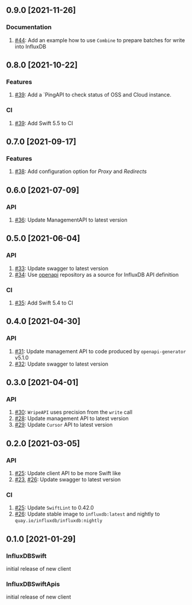 ## 0.9.0 [2021-11-26]

### Documentation
1. [#44](https://github.com/influxdata/influxdb-client-swift/pull/44): Add an example how to use `Combine` to prepare batches for write into InfluxDB

## 0.8.0 [2021-10-22]

### Features
1. [#39](https://github.com/influxdata/influxdb-client-swift/pull/39): Add a `PingAPI to check status of OSS and Cloud instance.

### CI
1. [#39](https://github.com/influxdata/influxdb-client-swift/pull/39): Add Swift 5.5 to CI

## 0.7.0 [2021-09-17]

### Features
1. [#38](https://github.com/influxdata/influxdb-client-swift/pull/38): Add configuration option for _Proxy_ and _Redirects_

## 0.6.0 [2021-07-09]

### API
1. [#36](https://github.com/influxdata/influxdb-client-swift/pull/36): Update ManagementAPI to latest version

## 0.5.0 [2021-06-04]

### API
1. [#33](https://github.com/influxdata/influxdb-client-swift/pull/33): Update swagger to latest version
1. [#34](https://github.com/influxdata/influxdb-client-swift/pull/34): Use [openapi](https://github.com/influxdata/openapi) repository as a source for InfluxDB API definition

### CI
1. [#35](https://github.com/influxdata/influxdb-client-swift/pull/35): Add Swift 5.4 to CI

## 0.4.0 [2021-04-30]

### API
1. [#31](https://github.com/influxdata/influxdb-client-swift/pull/31): Update management API to code produced by `openapi-generator` v5.1.0
1. [#32](https://github.com/influxdata/influxdb-client-swift/pull/32): Update swagger to latest version

## 0.3.0 [2021-04-01]

### API
1. [#30](https://github.com/influxdata/influxdb-client-swift/pull/30): `WripeAPI` uses precision from the `write` call
1. [#28](https://github.com/influxdata/influxdb-client-swift/pull/28): Update management API to latest version
1. [#29](https://github.com/influxdata/influxdb-client-swift/pull/29): Update `Cursor` API to latest version

## 0.2.0 [2021-03-05]

### API
1. [#25](https://github.com/influxdata/influxdb-client-swift/pull/25): Update client API to be more Swift like
1. [#23](https://github.com/influxdata/influxdb-client-swift/pull/23), [#26](https://github.com/influxdata/influxdb-client-swift/pull/26): Update swagger to latest version

### CI
1. [#25](https://github.com/influxdata/influxdb-client-swift/pull/25): Update `SwiftLint` to 0.42.0
1. [#26](https://github.com/influxdata/influxdb-client-swift/pull/26): Update stable image to `influxdb:latest` and nightly to `quay.io/influxdb/influxdb:nightly`

## 0.1.0 [2021-01-29]

### InfluxDBSwift
initial release of new client

### InfluxDBSwiftApis
initial release of new client
